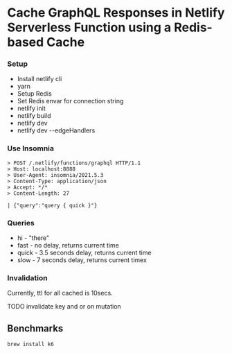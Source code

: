 # Cache GraphQL Responses in Netlify Serverless Function using a Redis-based Cache

### Setup

- Install netlify cli
- yarn
- Setup Redis
- Set Redis envar for connection string
- netlify init
- netlify build
- netlify dev
- netlify dev --edgeHandlers

### Use Insomnia

```
> POST /.netlify/functions/graphql HTTP/1.1
> Host: localhost:8888
> User-Agent: insomnia/2021.5.3
> Content-Type: application/json
> Accept: */*
> Content-Length: 27

| {"query":"query { quick }"}
```

### Queries

- hi - "there"
- fast - no delay, returns current time
- quick - 3.5 seconds delay, returns current time
- slow - 7 seconds delay, returns current timex

### Invalidation

Currently, ttl for all cached is 10secs.

TODO invalidate key and or on mutation

## Benchmarks

```
brew install k6
```
